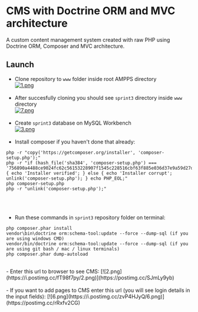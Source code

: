 # CMS with Doctrine ORM and MVC architecture

A custom content management system created with raw PHP using Doctrine ORM, Composer and MVC architecture.

## Launch

- Clone repository to `www` folder inside root AMPPS directory  
[![1.png](https://i.postimg.cc/5Nw1Xz4d/1.png)](https://postimg.cc/1f5bTfVJ)
<br/><br/>
- After succesfully cloning you should see `sprint3` directory inside `www` directory  
[![7.png](https://i.postimg.cc/SsfZGdjC/7.png)](https://postimg.cc/1n4cmpG3)
<br/><br/>
- Create `sprint3` database on MySQL Workbench  
[![3.png](https://i.postimg.cc/6pF1NjZd/3.png)](https://postimg.cc/sM9JYJwX)
<br/><br/>
- Install composer if you haven't done that already:  
```
php -r "copy('https://getcomposer.org/installer', 'composer-setup.php');"
php -r "if (hash_file('sha384', 'composer-setup.php') === '756890a4488ce9024fc62c56153228907f1545c228516cbf63f885e036d37e9a59d27d63f46af1d4d07ee0f76181c7d3') { echo 'Installer verified'; } else { echo 'Installer corrupt'; unlink('composer-setup.php'); } echo PHP_EOL;"
php composer-setup.php
php -r "unlink('composer-setup.php');"
```
<br/><br/>
- Run these commands in `sprint3` repository folder on terminal:  
```
php composer.phar install
vendor\bin\doctrine orm:schema-tool:update --force --dump-sql (if you are using windows CMD)
vendor/bin/doctrine orm:schema-tool:update --force --dump-sql (if you are using git bash / mac / linux terminals)
php composer.phar dump-autoload
```
<br/>
- Enter this url to browser to see CMS:  
[![2.png](https://i.postimg.cc/fT98f7py/2.png)](https://postimg.cc/SJmLy9yb)
<br/><br/>
- If you want to add pages to CMS enter this url (you will see login details in the input fields):  
[![6.png](https://i.postimg.cc/zvP4HJyQ/6.png)](https://postimg.cc/rRxfv2CG)
<br/><br/>

